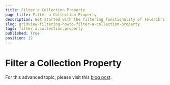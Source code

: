 ```yaml
---
title: Filter a Collection Property
page_title: Filter a Collection Property
description: Get started with the filtering functionality of Telerik's {{ site.framework_name }} DataGrid and learn how to filter a collection property.
slug: gridview-filtering-howto-filter-a-collection-property
tags: filter,a,collection,property
published: True
position: 12
---
```


# Filter a Collection Property


For this advanced topic, please visit this [blog post](http://blogs.telerik.com/rossenhristov/posts/11-12-05/filtering-collection-properties-with-radgridview-for-silverlight-and-wpf.aspx).
